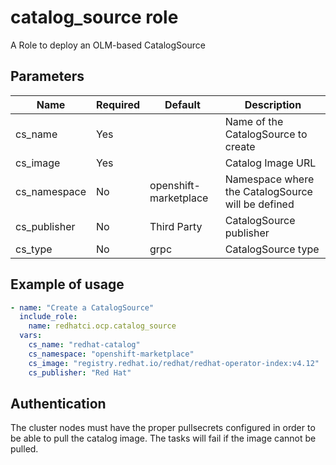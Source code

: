 # catalog_source role

A Role to deploy an OLM-based CatalogSource

## Parameters
Name             | Required | Default        | Description
-----------------|----------| ---------------|-------------
cs_name          | Yes      |                | Name of the CatalogSource to create
cs_image         | Yes      |                | Catalog Image URL
cs_namespace     | No       | openshift-marketplace  | Namespace where the CatalogSource will be defined
cs_publisher     | No       | Third Party    | CatalogSource publisher
cs_type          | No       | grpc           | CatalogSource type

## Example of usage
```yaml
- name: "Create a CatalogSource"
  include_role:
    name: redhatci.ocp.catalog_source
  vars:
    cs_name: "redhat-catalog"
    cs_namespace: "openshift-marketplace"
    cs_image: "registry.redhat.io/redhat/redhat-operator-index:v4.12"
    cs_publisher: "Red Hat"
```

## Authentication

The cluster nodes must have the proper pullsecrets configured in order to be able to pull the catalog image. The tasks will fail if the image cannot be pulled.
